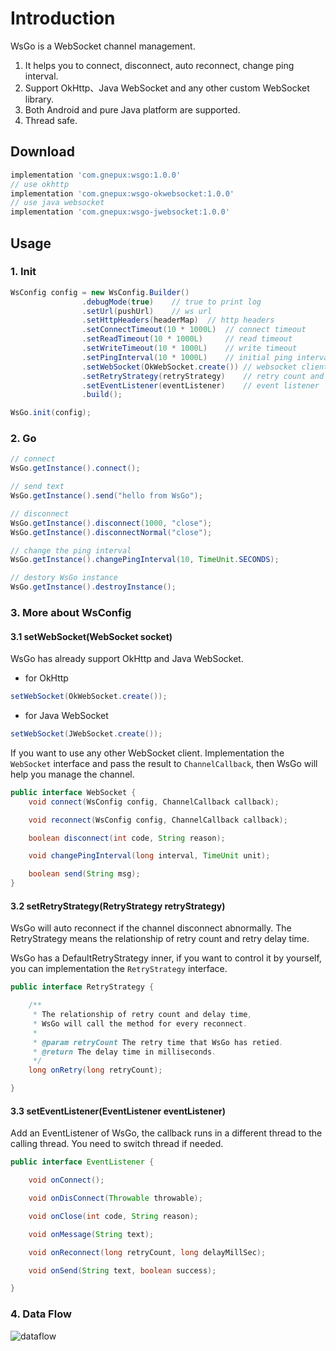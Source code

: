 # Introduction

WsGo is a WebSocket channel management.

1. It helps you to connect, disconnect, auto reconnect, change ping interval.
2. Support OkHttp、Java WebSocket and any other custom WebSocket library.
3. Both Android and pure Java platform are supported.
4. Thread safe.

## Download

```groovy
implementation 'com.gnepux:wsgo:1.0.0'
// use okhttp
implementation 'com.gnepux:wsgo-okwebsocket:1.0.0'
// use java websocket
implementation 'com.gnepux:wsgo-jwebsocket:1.0.0'
```

## Usage

### 1. Init

```java
WsConfig config = new WsConfig.Builder()
                .debugMode(true)    // true to print log
                .setUrl(pushUrl)    // ws url
                .setHttpHeaders(headerMap)  // http headers
                .setConnectTimeout(10 * 1000L)  // connect timeout
                .setReadTimeout(10 * 1000L)     // read timeout
                .setWriteTimeout(10 * 1000L)    // write timeout
                .setPingInterval(10 * 1000L)    // initial ping interval
                .setWebSocket(OkWebSocket.create()) // websocket client
                .setRetryStrategy(retryStrategy)    // retry count and delay time strategy
                .setEventListener(eventListener)    // event listener
                .build();

WsGo.init(config);
```


### 2. Go

```Java
// connect
WsGo.getInstance().connect();

// send text
WsGo.getInstance().send("hello from WsGo");

// disconnect
WsGo.getInstance().disconnect(1000, "close");
WsGo.getInstance().disconnectNormal("close");

// change the ping interval
WsGo.getInstance().changePingInterval(10, TimeUnit.SECONDS);

// destory WsGo instance
WsGo.getInstance().destroyInstance();
```

### 3. More about WsConfig

#### 3.1 setWebSocket(WebSocket socket)

WsGo has already support OkHttp and Java WebSocket.

* for OkHttp

```java
setWebSocket(OkWebSocket.create());
```

* for Java WebSocket

```java
setWebSocket(JWebSocket.create());
```

If you want to use any other WebSocket client. Implementation the `WebSocket` interface and pass the result to `ChannelCallback`, then WsGo will help you manage the channel.

```java
public interface WebSocket {
    void connect(WsConfig config, ChannelCallback callback);

    void reconnect(WsConfig config, ChannelCallback callback);

    boolean disconnect(int code, String reason);

    void changePingInterval(long interval, TimeUnit unit);

    boolean send(String msg);
}
```

#### 3.2 setRetryStrategy(RetryStrategy retryStrategy)

WsGo will auto reconnect if the channel disconnect abnormally. The RetryStrategy means the relationship of retry count and retry delay time.

WsGo has a DefaultRetryStrategy inner, if you want to control it by yourself, you can implementation the `RetryStrategy` interface.

```java
public interface RetryStrategy {

    /**
     * The relationship of retry count and delay time,
     * WsGo will call the method for every reconnect.
     *
     * @param retryCount The retry time that WsGo has retied.
     * @return The delay time in milliseconds.
     */
    long onRetry(long retryCount);

}
```

#### 3.3 setEventListener(EventListener eventListener)

Add an EventListener of WsGo, the callback runs in a different thread to the calling thread. You need to switch thread if needed.

```java
public interface EventListener {

    void onConnect();

    void onDisConnect(Throwable throwable);

    void onClose(int code, String reason);

    void onMessage(String text);

    void onReconnect(long retryCount, long delayMillSec);

    void onSend(String text, boolean success);

}
```

### 4. Data Flow

![dataflow](https://github.com/Gnepux/WsGo/raw/master/dataflow.png)
